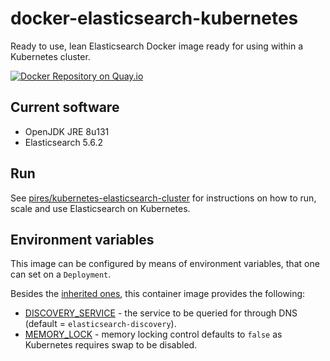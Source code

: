 # docker-elasticsearch-kubernetes

Ready to use, lean Elasticsearch Docker image ready for using within a Kubernetes cluster.

[![Docker Repository on Quay.io](https://quay.io/repository/pires/docker-elasticsearch-kubernetes/status "Docker Repository on Quay.io")](https://quay.io/repository/pires/docker-elasticsearch-kubernetes)

## Current software

* OpenJDK JRE 8u131
* Elasticsearch 5.6.2

## Run

See [pires/kubernetes-elasticsearch-cluster](https://github.com/pires/kubernetes-elasticsearch-cluster) for instructions on how to run, scale and use Elasticsearch on Kubernetes.

## Environment variables

This image can be configured by means of environment variables, that one can set on a `Deployment`.

Besides the [inherited ones](https://github.com/pires/docker-elasticsearch#environment-variables), this container image provides the following:

* [DISCOVERY_SERVICE](https://www.elastic.co/guide/en/elasticsearch/reference/current/modules-discovery-zen.html#unicast) - the service to be queried for through DNS (default = `elasticsearch-discovery`).
* [MEMORY_LOCK](https://www.elastic.co/guide/en/elasticsearch/reference/current/important-settings.html#bootstrap.memory_lock) - memory locking control defaults to `false` as Kubernetes requires swap to be disabled.
